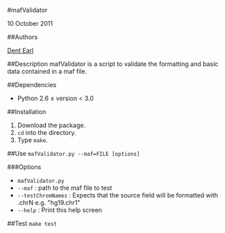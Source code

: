 #mafValidator

10 October 2011

##Authors

[Dent Earl](https://github.com/dentearl/)

##Description
mafValidator is a script to validate the formatting and basic data contained in a maf file.

##Dependencies
* Python 2.6 &le; version &lt; 3.0

##Installation
1. Download the package.
2. <code>cd</code> into the directory.
3. Type <code>make</code>.

##Use
<code>mafValidator.py --maf=FILE [options]</code>

###Options
* <code>mafValidator.py</code>
* <code>--maf</code> : path to the maf file to test
* <code>--testChromNames</code> : Expects that the source field will be formatted with .chrN e.g. "hg19.chr1"
* <code>--help</code> : Print this help screen

##Test
<code>make test</code>
